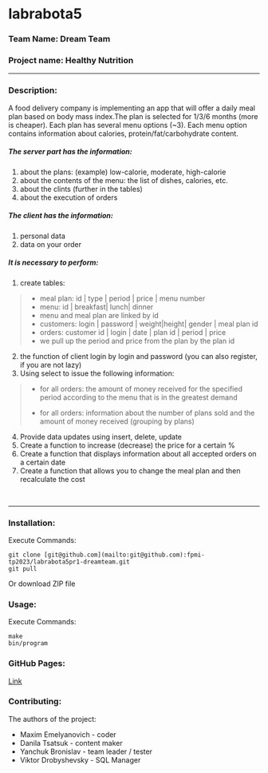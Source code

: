 
# labrabota5

### Team Name: Dream Team

### Project name: Healthy Nutrition

- - -

### Description:

A food delivery company is implementing an app that will offer a daily meal plan based on
body mass index.The plan is selected for 1/3/6 months (more is cheaper).
Each plan has several menu options (\~3).
Each menu option contains information about calories, protein/fat/carbohydrate content.
<br>
##### The server part has the information:

1. about the plans: (example) low-calorie, moderate, high-calorie
2. about the contents of the menu: the list of dishes, calories, etc.
3. about the clints (further in the tables)
4. about the execution of orders

##### The client has the information:

1. personal data
2. data on your order

##### It is necessary to perform:

1. create tables:

> * meal plan: id \| type \| period \| price \| menu number
> * menu: id \| breakfast\| lunch\| dinner
> * menu and meal plan are linked by id
> * customers: login \| password \| weight\|height\| gender \| meal plan id
> * orders: customer id \| login \| date \| plan id \| period \| price
> * we pull up the period and price from the plan by the plan id

2. the function of client login by login and password (you can also register, if you are not lazy)
3. Using select to issue the following information:

> * for all orders: the amount of money received for the specified period
> according to the menu that is in the greatest demand
> 
> * for all orders: information about the number of plans sold and the amount of money received (grouping by plans)

4. Provide data updates using insert, delete, update
5. Create a function to increase (decrease) the price for a certain %
6. Create a function that displays information about all accepted orders on a certain date
7. Create a function that allows you to change the meal plan and then recalculate the cost

<br>

***

### Installation:
Execute Commands:
```
git clone [git@github.com](mailto:git@github.com):fpmi-tp2023/labrabota5pr1-dreamteam.git
git pull
```
Or download ZIP file 

### Usage: 
Execute Commands:
```
make
bin/program
```

### GitHub Pages:
[Link](https://fpmi-tp2023.github.io/labrabota5pr1-dreamteam/)
### Contributing:
The authors of the project:
* Maxim Emelyanovich - coder 
* Danila Tsatsuk - content maker
* Yanchuk Bronislav - team leader / tester
* Viktor Drobyshevsky - SQL Manager
